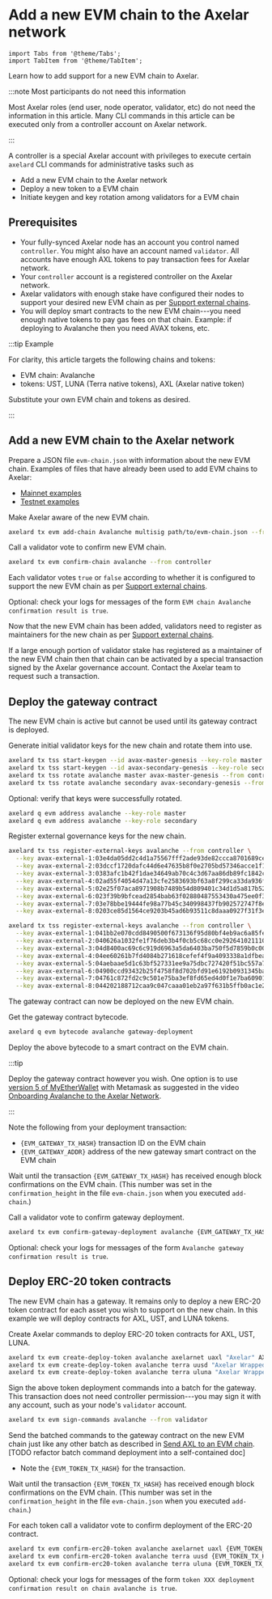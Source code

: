 # Add a new EVM chain to the Axelar network

```mdx-code-block
import Tabs from '@theme/Tabs';
import TabItem from '@theme/TabItem';
```

Learn how to add support for a new EVM chain to Axelar.

:::note Most participants do not need this information

Most Axelar roles (end user, node operator, validator, etc) do not need the information in this article. Many CLI commands in this article can be executed only from a controller account on Axelar network.

:::

A controller is a special Axelar account with privileges to execute certain `axelard` CLI commands for administrative tasks such as

- Add a new EVM chain to the Axelar network
- Deploy a new token to a EVM chain
- Initiate keygen and key rotation among validators for a EVM chain

## Prerequisites

- Your fully-synced Axelar node has an account you control named `controller`. You might also have an account named `validator`. All accounts have enough AXL tokens to pay transaction fees for Axelar network.
- Your `controller` account is a registered controller on the Axelar network.
- Axelar validators with enough stake have configured their nodes to support your desired new EVM chain as per [Support external chains](validator/external-chains/overview.md).
- You will deploy smart contracts to the new EVM chain---you need enough native tokens to pay gas fees on that chain. Example: if deploying to Avalanche then you need AVAX tokens, etc.

:::tip Example

For clarity, this article targets the following chains and tokens:

- EVM chain: Avalanche
- tokens: UST, LUNA (Terra native tokens), AXL (Axelar native token)

Substitute your own EVM chain and tokens as desired.

:::

## Add a new EVM chain to the Axelar network

Prepare a JSON file `evm-chain.json` with information about the new EVM chain. Examples of files that have already been used to add EVM chains to Axelar:

- [Mainnet examples](https://github.com/axelarnetwork/axelarate-community/tree/main/resources/mainnet/evm-chain-params)
- [Testnet examples](https://github.com/axelarnetwork/axelarate-community/tree/main/resources/testnet/evm-chain-params)

Make Axelar aware of the new EVM chain.

```bash
axelard tx evm add-chain Avalanche multisig path/to/evm-chain.json --from controller
```

Call a validator vote to confirm new EVM chain.

```bash
axelard tx evm confirm-chain avalanche --from controller
```

Each validator votes `true` or `false` according to whether it is configured to support the new EVM chain as per [Support external chains](validator/external-chains/overview.md).

Optional: check your logs for messages of the form `EVM chain Avalanche confirmation result is true`.

Now that the new EVM chain has been added, validators need to register as maintainers for the new chain as per [Support external chains](validator/external-chains/overview.md).

If a large enough portion of validator stake has registered as a maintainer of the new EVM chain then that chain can be activated by a special transaction signed by the Axelar governance account. Contact the Axelar team to request such a transaction.

## Deploy the gateway contract

The new EVM chain is active but cannot be used until its gateway contract is deployed.

Generate initial validator keys for the new chain and rotate them into use.

```bash
axelard tx tss start-keygen --id avax-master-genesis --key-role master --from controller
axelard tx tss start-keygen --id avax-secondary-genesis --key-role secondary --from controller
axelard tx tss rotate avalanche master avax-master-genesis --from controller
axelard tx tss rotate avalanche secondary avax-secondary-genesis --from controller
```

Optional: verify that keys were successfully rotated.

```bash
axelard q evm address avalanche --key-role master
axelard q evm address avalanche --key-role secondary
```

Register external governance keys for the new chain.

<Tabs groupId="network">
<TabItem value="mainnet" label="Mainnet" default>

```bash
axelard tx tss register-external-keys avalanche --from controller \
  --key avax-external-1:03e4da05dd2c4d1a75567fff2ade93de82ccca8701689ce42da40cebd4cc7a2423 \
  --key avax-external-2:03dccf1720dafc44d6e47635b8f0e2705bd57346acce1f18238580461fd3c900ce \
  --key avax-external-3:0383afc1b42f1dae34649ab70c4c3d67aa86db89fc1842cd697e3c2a574b433ab1 \
  --key avax-external-4:02ad55f4054d47a13cfe2583693bf63a8f299ca33da936f7372a38070cbf5dbc93 \
  --key avax-external-5:02e25f07aca8971908b7489b54d809401c34d1d5a817b521234ced5b75c056f2fd \
  --key avax-external-6:023f39b9bfcead2854bab63f02880487553430a475ee0f3783c52ef98927cb37d7 \
  --key avax-external-7:03e78bbe19444fe98a77b45c340998437fb902572747f8e44ea99b23dc1106e0d2 \
  --key avax-external-8:0203ce85d1564ce9203b45ad6b93511c8daaa0927f31f3e8d53f18b51afc3f7a27
```

</TabItem>
<TabItem value="testnet" label="Testnet">

```bash
axelard tx tss register-external-keys avalanche --from controller \
  --key avax-external-1:041bb2e070cdd8490500f673136f95d80bf4eb9ac6a85fe8fede6070515d75dfd51a7187318aeb17eb53e711a8ccc0939bbda30ac67836969b64422ef6831a6e2a \
  --key avax-external-2:040626a1032fe1f76deb3b4f0cb5c68cc0e29264102111077691478d74eafcdc4c3938bb712b7d8cd15f9c72261432be19217f02e445d4caeb09d7a1abe793642e \
  --key avax-external-3:04d8400ac69c6c919d6963a5da6403ba750f5d7859b0c00f1a6b9a2ce9cd663bf8a20af0351f0e6dbc7bc41040c06156d02b78f25fd6b9b54db03bd53e812b8577 \
  --key avax-external-4:04ee60261b7fd4084b271618cefef4f9a4093338a1dfbeae2f4a18366a53a07dd0657f31fa38c2739885fbc9ee1e83e25b3fcda6581be8f82400c7d0a18eb79070 \
  --key avax-external-5:04aebaae5d1c63bf527331ee9a75dbc727420f51bc557a78dd0d9a0227c42dad2d821c9a3b24ca75b558b3c333cb8e4acaa4fb174a07ebd8268c6a43b83e04ffdc \
  --key avax-external-6:04900ccd93432b25f4758f8d702bfd91e6192b0931345baafa50328185300a4cd0e392398612f5394fd6026f06fa73fb42a4f43ced2fa5ef326e5d658fd90113d3 \
  --key avax-external-7:04761c872fd2c9c501e75ba3ef8fd65ed4d0f1e7ba60901f758b26645ee3621256a65df63f10b009f1f0e458e7cdb69737098cc30e99cf41887d7adc24c9492729 \
  --key avax-external-8:044202188712caa9c047caaa01eb2a97f631b5ffb0ac1e2de40609c89137d7992a07d7b6c48cb69eee0323855377582a5601008a1190ca6c2b37316c2aead28bfd
```

</TabItem>
</Tabs>

The gateway contract can now be deployed on the new EVM chain.

Get the gateway contract bytecode.

```bash
axelard q evm bytecode avalanche gateway-deployment
```

Deploy the above bytecode to a smart contract on the EVM chain.

:::tip

Deploy the gateway contract however you wish. One option is to use [version 5 of MyEtherWallet](https://v5.myetherwallet.com/) with Metamask as suggested in the video [Onboarding Avalanche to the Axelar Network](https://www.youtube.com/watch?v=iZgqneh7s88).

:::

Note the following from your deployment transaction:

- `{EVM_GATEWAY_TX_HASH}` transaction ID on the EVM chain
- `{EVM_GATEWAY_ADDR}` address of the new gateway smart contract on the EVM chain

Wait until the transaction `{EVM_GATEWAY_TX_HASH}` has received enough block confirmations on the EVM chain. (This number was set in the `confirmation_height` in the file `evm-chain.json` when you executed `add-chain`.)

Call a validator vote to confirm gateway deployment.

```bash
axelard tx evm confirm-gateway-deployment avalanche {EVM_GATEWAY_TX_HASH} {EVM_GATEWAY_ADDR} --from controller
```

Optional: check your logs for messages of the form `Avalanche gateway confirmation result is true`.

## Deploy ERC-20 token contracts

The new EVM chain has a gateway. It remains only to deploy a new ERC-20 token contract for each asset you wish to support on the new chain. In this example we will deploy contracts for AXL, UST, and LUNA tokens.

Create Axelar commands to deploy ERC-20 token contracts for AXL, UST, LUNA.

```bash
axelard tx evm create-deploy-token avalanche axelarnet uaxl "Axelar" AXL 6 0 10000000 --from controller
axelard tx evm create-deploy-token avalanche terra uusd "Axelar Wrapped UST" UST 6 0 10000000 --from controller
axelard tx evm create-deploy-token avalanche terra uluna "Axelar Wrapped LUNA" LUNA 6 0 100000 --from controller
```

Sign the above token deployment commands into a batch for the gateway.
This transaction does not need controller permission---you may sign it with any account, such as your node's `validator` account.

```bash
axelard tx evm sign-commands avalanche --from validator
```

Send the batched commands to the gateway contract on the new EVM chain just like any other batch as described in [Send AXL to an EVM chain](dev/cli/axl-to-evm.md). [TODO refactor batch command deployment into a self-contained doc]

- Note the `{EVM_TOKEN_TX_HASH}` for the transaction.

Wait until the transaction `{EVM_TOKEN_TX_HASH}` has received enough block confirmations on the EVM chain. (This number was set in the `confirmation_height` in the file `evm-chain.json` when you executed `add-chain`.)

For each token call a validator vote to confirm deployment of the ERC-20 contract.

```bash
axelard tx evm confirm-erc20-token avalanche axelarnet uaxl {EVM_TOKEN_TX_HASH} --from controller
axelard tx evm confirm-erc20-token avalanche terra uusd {EVM_TOKEN_TX_HASH} --from controller
axelard tx evm confirm-erc20-token avalanche terra uluna {EVM_TOKEN_TX_HASH} --from controller
```

Optional: check your logs for messages of the form `token XXX deployment confirmation result on chain avalanche is true`.
